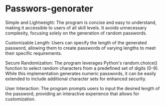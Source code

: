 # Passwors-genorater
 Simple and Lightweight: The program is concise and easy to understand, making it accessible to users of all skill levels. It avoids unnecessary complexity, focusing solely on the generation of random passwords.

Customizable Length: Users can specify the length of the generated password, allowing them to create passwords of varying lengths to meet their specific requirements.

Secure Randomization: The program leverages Python's random.choice() function to select random characters from a predefined set of digits (0-9). While this implementation generates numeric passwords, it can be easily extended to include additional character sets for enhanced security.

User Interaction: The program prompts users to input the desired length of the password, providing an interactive experience that allows for customization.
